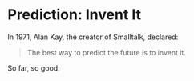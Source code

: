 # Prediction: Invent It

In 1971, Alan Kay, the creator of Smalltalk, declared:

> The best way to predict the future is to invent it.

So far, so good.